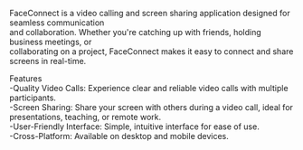 FaceConnect is a video calling and screen sharing application designed for seamless communication<br> and collaboration. Whether you're catching up with friends, holding business meetings, or<br> collaborating on a project, FaceConnect makes it easy to connect and share screens in real-time.

Features<br>
-Quality Video Calls: Experience clear and reliable video calls with multiple participants.<br>
-Screen Sharing: Share your screen with others during a video call, ideal for presentations, teaching, or remote work.<br>
-User-Friendly Interface: Simple, intuitive interface for ease of use.<br>
-Cross-Platform: Available on desktop and mobile devices.<br>
